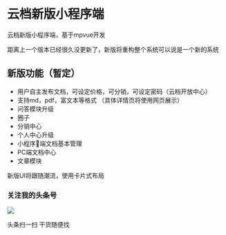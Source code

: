 # 云档新版小程序端
云档新版小程序端，基于mpvue开发

距离上一个版本已经很久没更新了，新版将重构整个系统可以说是一个新的系统

## 新版功能（暂定）
- 用户自主发布文档，可设定价格，可分销，可设定密码（云档开放中心）
- 支持md，pdf，富文本等格式 （具体详情页将使用网页展示）
- 问答模块升级
- 圈子
- 分销中心
- 个人中心升级
- 小程序端文档基本管理
- PC端文档中心
- 文章模块

新版UI将跟随潮流，使用卡片式布局

### 关注我的头条号

![](http://makefriends.bs2dl.yy.com/Coder.jpeg)

头条扫一扫  干货随便找

